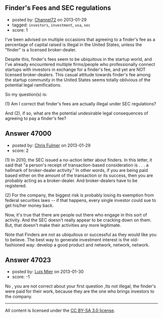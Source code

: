 ## Finder's Fees and SEC regulations

- posted by: [Channel72](https://stackexchange.com/users/-1/19722-channel72) on 2013-01-29
- tagged: `investors`, `investment`, `usa`, `sec`
- score: 1

I've been advised on multiple occasions that agreeing to a finder's fee as a percentage of capital raised is illegal in the United States, unless the "finder" is a licensed broker-dealer. 

Despite this, finder's fees seem to be ubiquitous in the startup world, and I've already encountered multiple firms/people who professionally connect startups with investors in exchange for a finder's fee, and yet are NOT licensed broker-dealers.  This casual attitude towards finder's fee among the startup community in the United States seems totally oblivious of the potential legal ramifications.

So my question(s) is:

(1) Am I correct that finder's fees are actually illegal under SEC regulations?

And (2), if so, what are the potential undesirable legal consequences of agreeing to pay a finder's fee?




## Answer 47000

- posted by: [Chris Fulmer](https://stackexchange.com/users/-1/17026-chris-fulmer) on 2013-01-29
- score: 2

(1) In 2010, the SEC issued a no-action letter about finders.  In this letter, it said that "a person's receipt of transaction-based consideration is . . . a hallmark of broker-dealer activity."  In other words, if you are being paid based either on the amount of the transaction or its success, then you are probably acting as a broker-dealer.  And broker-dealers have to be registered.

(2) For the company, the biggest risk is probably losing its exemption from federal securities laws -- if that happens, every single investor could sue to get his/her money back.

Now, it's true that there are people out there who engage in this sort of activity.  And the SEC doesn't really appear to be cracking down on them.  But, that doesn't make their activities any more legitimate.

Note that Finders are not as ubiquitous or successful as they would like you to believe.    The best way to generate investment interest is the old-fashioned way: develop a good product and network, network, network.


## Answer 47023

- posted by: [Luis Mier](https://stackexchange.com/users/-1/21907-luis-mier) on 2013-01-30
- score: -1

No , you are not correct about your first question ,Its not illegal, the finder's were paid for their work, because they are the one who brings investors to the company.



---

All content is licensed under the [CC BY-SA 3.0 license](https://creativecommons.org/licenses/by-sa/3.0/).
